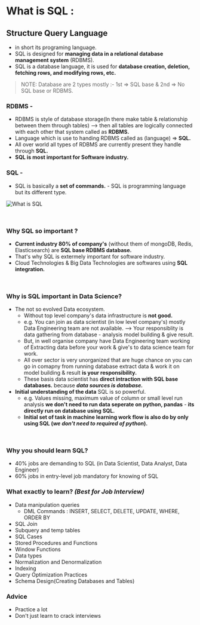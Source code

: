 
# What is SQL :

## Structure Query Language
 - in short its programing language.
 - SQL is designed for **managing data in a relational database management system** (RDBMS).
 - SQL is a database language, it is used for **database creation, deletion, fetching rows, and modifying rows, etc.**

> NOTE: Database are 2 types mostly :- 1st => SQL base & 2nd =>  No SQL base or RDBMS.<br>

### RDBMS -
 - RDBMS is style of database storage(In there make table & relationship between them through tables) --> then all tables are logically connected with each other that system called as **RDBMS.**
 - Language which is use to handing RDBMS called as (language) => **SQL.**
 - All over world all types of RDBMS are currently present they handle through **SQL.**
 - **SQL is most important for Software industry.**

### SQL - 
 - SQL is basically a **set of commands.** - SQL is programming language but its different type.


![What is SQL](https://github.com/user-attachments/assets/257f23c3-596e-4f88-b782-e25292ed5d44)

<br>

### Why SQL so important ?

 - **Current industry 80% of company's** (without them of mongoDB, Redis, Elasticsearch) are **SQL base RDBMS database.**
- That's why SQL is extermely important for software industry.
- Cloud Technologies & Big Data Technologies are softwares using **SQL integration.**

<br>

### Why is SQL important in Data Science?
- The not so evolved Data ecosystem.
   - Without top level company's data infrastructure is **not good.**
   - e.g. You can join as data scientist (in low level company's) mostly Data Engineering team are not available. --> Your responsiblity is data gathering from database - analysis model building & give result.
   - But, in well organise company have Data Engineering team working of Extracting data before your work & give's to data science team for work.
   - All over sector is very unorganized that are huge chance on you can go in comapny from running database extract data & work it on model building & result **is your responsibility.**
   - These basis data scientist has **direct intraction with SQL base databases.** because ***data sources is database.***<br>
- **Initial understanding of the data** SQL is so powerful.
   - e.g. Values missing, maximum value of column or small level run analysis **we don't need to run data seperate on python, pandas** - **its directly run on database using SQL.**
   - **Initial set of task in machine learning work flow is also do by only using SQL (***we don't  need to required of python***).**

<br>
 
### Why you should learn SQL?
- 40% jobs are demanding to SQL (in Data Scientist, Data Analyst, Data Engineer)
- 60% jobs in entry-level job mandatory for knowing of SQL

### What exactly to learn? ***(Best for Job Interview)***
- Data manipulation queries
  - DML Commands : INSERT, SELECT, DELETE, UPDATE, WHERE, ORDER BY
- SQL Join
- Subquery and temp tables
- SQL Cases
- Stored Procedures and Functions
- Window Functions
- Data types
- Normalization and Denormalization
- Indexing
- Query Optimization Practices
- Schema Design(Creating Databases and Tables)

### Advice
- Practice a lot
- Don't just learn to crack interviews
